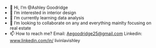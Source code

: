 - 👋 Hi, I’m @Ashley Goodridge
- 👀 I’m interested in interior design
- 🌱 I’m currently learning data analysis
- 💞️ I’m looking to collaborate on any and everything mainlty focusing on real estate 
- 📫 How to reach me? Email: Aegoodridge25@gmail.com Linkedin: www.linkedin.com/in/
livinlavishley
<!---
livinlavishley/livinlavishley is a ✨ special ✨ repository because its `README.md` (this file) appears on your GitHub profile.
You can click the Preview link to take a look at your changes.
--->

